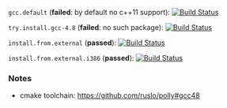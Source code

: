 `gcc.default` (**failed**: by default no c++11 support):
[![Build Status](https://travis-ci.org/travis-ci-tester/travis-test-gcc-cxx-11.png?branch=gcc.default)][repo]

`try.install.gcc-4.8` (**failed**: no such package):
[![Build Status](https://travis-ci.org/travis-ci-tester/travis-test-gcc-cxx-11.png?branch=try.install.gcc-4.8)][repo]

`install.from.external` (**passed**):
[![Build Status](https://travis-ci.org/travis-ci-tester/travis-test-gcc-cxx-11.png?branch=install.from.external)][repo]

`install.from.external.i386` (**passed**): [![Build Status][install.from.external.i386]][repo]

[repo]: https://travis-ci.org/travis-ci-tester/travis-test-gcc-cxx-11
[install.from.external.i386]: https://travis-ci.org/travis-ci-tester/travis-test-gcc-cxx-11.png?branch=install.from.external.i386

### Notes
* cmake toolchain: https://github.com/ruslo/polly#gcc48
